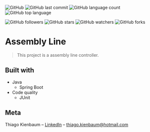![GitHub](https://img.shields.io/github/license/ThiagoKienbaum/assembly-line)
![GitHub last commit](https://img.shields.io/github/last-commit/ThiagoKienbaum/assembly-line)
![GitHub language count](https://img.shields.io/github/languages/count/ThiagoKienbaum/assembly-line)
![GitHub top language](https://img.shields.io/github/languages/top/ThiagoKienbaum/assembly-line)


![GitHub followers](https://img.shields.io/github/followers/ThiagoKienbaum?label=Follow&style=social)
![GitHub stars](https://img.shields.io/github/stars/ThiagoKienbaum/assembly-line?style=social)
![GitHub watchers](https://img.shields.io/github/watchers/ThiagoKienbaum/assembly-line?style=social)
![GitHub forks](https://img.shields.io/github/forks/ThiagoKienbaum/assembly-line?style=social)


# Assembly Line

> This project is a assembly line controller.

## Built with
* Java
    - Spring Boot
* Code quality
    - JUnit

## Meta

Thiago Kienbaum – [LinkedIn](https://www.linkedin.com/in/thiago-kienbaum/) – thiago.kienbaum@hotmail.com
